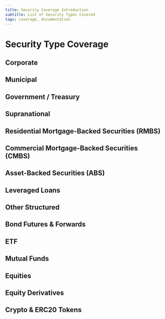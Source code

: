 ```yaml
---
title: Security Coverage Introduction
subtitle: List of Security Types Covered
tags: coverage, documentation
---
```


# Security Type Coverage

## Corporate

## Municipal

## Government / Treasury

## Supranational

## Residential Mortgage-Backed Securities (RMBS)

## Commercial Mortgage-Backed Securities (CMBS)

## Asset-Backed Securities (ABS)

## Leveraged Loans

## Other Structured

## Bond Futures & Forwards

## ETF

## Mutual Funds

## Equities

## Equity Derivatives

## Crypto & ERC20 Tokens
